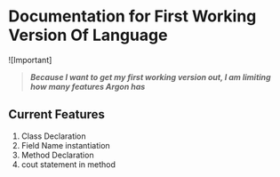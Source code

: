 # Documentation for First Working Version Of Language

![Important] 
> ***Because I want to get my first working version out, I am limiting how many features Argon has***

## Current Features

1. Class Declaration
2. Field Name instantiation
3. Method Declaration
4. cout statement in method
